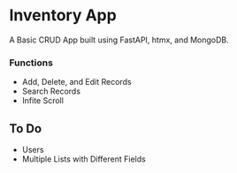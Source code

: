 # Inventory App
A Basic CRUD App built using FastAPI, htmx, and MongoDB.

### Functions
- Add, Delete, and Edit Records
- Search Records
- Infite Scroll


## To Do
- Users
- Multiple Lists with Different Fields